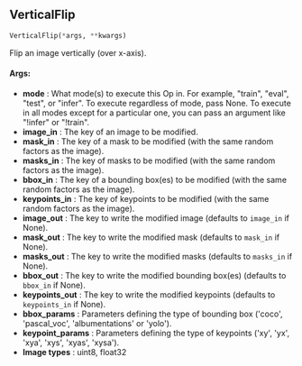 ## VerticalFlip
```python
VerticalFlip(*args, **kwargs)
```
Flip an image vertically (over x-axis).


#### Args:

* **mode** :  What mode(s) to execute this Op in. For example, "train", "eval", "test", or "infer". To execute        regardless of mode, pass None. To execute in all modes except for a particular one, you can pass an argument        like "!infer" or "!train".
* **image_in** :  The key of an image to be modified.
* **mask_in** :  The key of a mask to be modified (with the same random factors as the image).
* **masks_in** :  The key of masks to be modified (with the same random factors as the image).
* **bbox_in** :  The key of a bounding box(es) to be modified (with the same random factors as the image).
* **keypoints_in** :  The key of keypoints to be modified (with the same random factors as the image).
* **image_out** :  The key to write the modified image (defaults to `image_in` if None).
* **mask_out** :  The key to write the modified mask (defaults to `mask_in` if None).
* **masks_out** :  The key to write the modified masks (defaults to `masks_in` if None).
* **bbox_out** :  The key to write the modified bounding box(es) (defaults to `bbox_in` if None).
* **keypoints_out** :  The key to write the modified keypoints (defaults to `keypoints_in` if None).
* **bbox_params** :  Parameters defining the type of bounding box ('coco', 'pascal_voc', 'albumentations' or 'yolo').
* **keypoint_params** :  Parameters defining the type of keypoints ('xy', 'yx', 'xya', 'xys', 'xyas', 'xysa').
* **Image types** :     uint8, float32